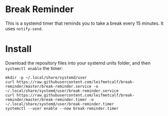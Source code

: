 # Break Reminder
This is a systemd timer that reminds you to take a break every 15 minutes. It uses `notify-send`.

# Install
Download the repository files into your systemd units folder, and then `systemctl enable` the timer:
```
mkdir -p ~/.local/share/systemd/user
curl https://raw.githubusercontent.com/leifmetcalf/break-reminder/master/break-reminder.service -o ~/.local/share/systemd/user/break-reminder.service
curl https://raw.githubusercontent.com/leifmetcalf/break-reminder/master/break-reminder.timer -o ~/.local/share/systemd/user/break-reminder.timer
systemctl --user enable --now break-reminder.timer
```

